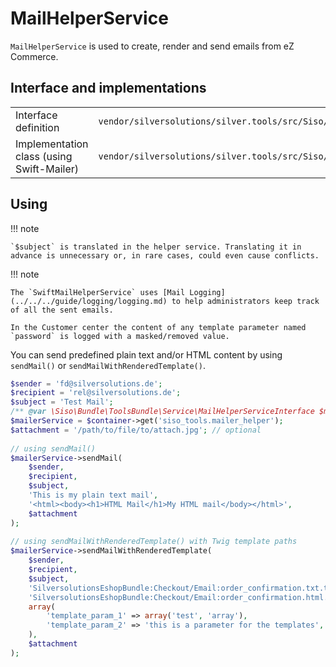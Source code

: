 # MailHelperService

`MailHelperService` is used to create, render and send emails from eZ Commerce.

## Interface and implementations

|                                           |                                                                                                          |
| ----------------------------------------- | -------------------------------------------------------------------------------------------------------- |
| Interface definition                      | `vendor/silversolutions/silver.tools/src/Siso/Bundle/ToolsBundle/Service/MailHelperServiceInterface.php` |
| Implementation class (using Swift-Mailer) | `vendor/silversolutions/silver.tools/src/Siso/Bundle/ToolsBundle/Service/SwiftMailHelperService.php`     |

## Using

!!! note

    `$subject` is translated in the helper service. Translating it in advance is unnecessary or, in rare cases, could even cause conflicts.

!!! note

    The `SwiftMailHelperService` uses [Mail Logging](../../../guide/logging/logging.md) to help administrators keep track of all the sent emails.
    
    In the Customer center the content of any template parameter named `password` is logged with a masked/removed value.

You can send predefined plain text and/or HTML content by using `sendMail()` or `sendMailWithRenderedTemplate()`.

``` php
$sender = 'fd@silversolutions.de';
$recipient = 'rel@silversolutions.de';
$subject = 'Test Mail';
/** @var \Siso\Bundle\ToolsBundle\Service\MailHelperServiceInterface $mailerService */
$mailerService = $container->get('siso_tools.mailer_helper');
$attachment = '/path/to/file/to/attach.jpg'; // optional
 
// using sendMail()
$mailerService->sendMail(
    $sender,
    $recipient,
    $subject,
    'This is my plain text mail',
    '<html><body><h1>HTML Mail</h1>My HTML mail</body></html>',
    $attachment
);
 
// using sendMailWithRenderedTemplate() with Twig template paths
$mailerService->sendMailWithRenderedTemplate(
    $sender,
    $recipient,
    $subject,
    'SilversolutionsEshopBundle:Checkout/Email:order_confirmation.txt.twig',    // template for plain-text mail
    'SilversolutionsEshopBundle:Checkout/Email:order_confirmation.html.twig',   // template for HTML mail
    array(                                                                      // optional Twig parameters
        'template_param_1' => array('test', 'array'),
        'template_param_2' => 'this is a parameter for the templates',
    ),
    $attachment
);
```
